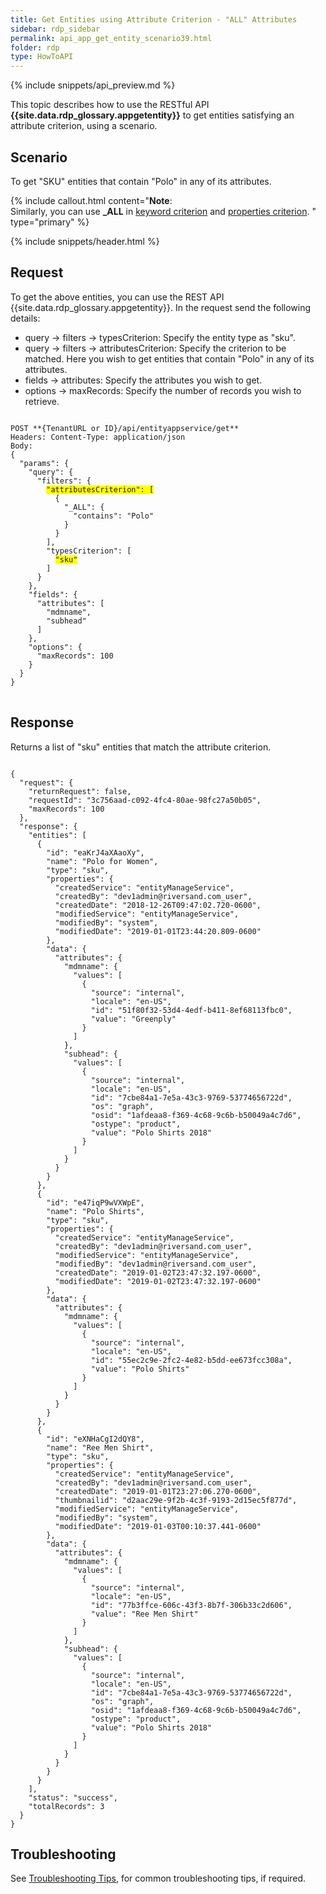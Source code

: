 ```yaml
---
title: Get Entities using Attribute Criterion - "ALL" Attributes
sidebar: rdp_sidebar
permalink: api_app_get_entity_scenario39.html
folder: rdp
type: HowToAPI
---
```


{% include snippets/api_preview.md %}

This topic describes how to use the RESTful API **{{site.data.rdp_glossary.appgetentity}}** to get entities satisfying an attribute criterion, using a scenario.

## Scenario

To get "SKU" entities that contain "Polo" in any of its attributes.

{% include callout.html content="**Note**:<br/>
Similarly, you can use **_ALL** in [keyword criterion](api_app_get_entity_scenario17.html) and [properties criterion](api_app_get_entity_scenario15.html).
" type="primary" %}

{% include snippets/header.html %}

## Request

To get the above entities, you can use the REST API {{site.data.rdp_glossary.appgetentity}}. In the request send the following details:

* query -> filters -> typesCriterion: Specify the entity type as "sku".
* query -> filters -> attributesCriterion: Specify the criterion to be matched. Here you wish to get entities that contain "Polo" in any of its attributes.
* fields -> attributes: Specify the attributes you wish to get.
* options -> maxRecords: Specify the number of records you wish to retrieve.

<pre>
<code>
POST **{TenantURL or ID}/api/entityappservice/get**
Headers: Content-Type: application/json
Body:
{
  "params": {
    "query": {
      "filters": {
        <span style="background-color: #FFFF00">"attributesCriterion": [</span>
          {
            "_ALL": {
              "contains": "Polo"
            }
          }
        ],
        "typesCriterion": [
          <span style="background-color: #FFFF00">"sku"</span>
        ]
      }
    },
    "fields": {
      "attributes": [
        "mdmname",
        "subhead"
      ]
    },
    "options": {
      "maxRecords": 100
    }
  }
}
</code>
</pre> 

## Response

Returns a list of "sku" entities that match the attribute criterion.

<pre><code>
{
  "request": {
    "returnRequest": false,
    "requestId": "3c756aad-c092-4fc4-80ae-98fc27a50b05",
    "maxRecords": 100
  },
  "response": {
    "entities": [
      {
        "id": "eaKrJ4aXAaoXy",
        "name": "Polo for Women",
        "type": "sku",
        "properties": {
          "createdService": "entityManageService",
          "createdBy": "dev1admin@riversand.com_user",
          "createdDate": "2018-12-26T09:47:02.720-0600",
          "modifiedService": "entityManageService",
          "modifiedBy": "system",
          "modifiedDate": "2019-01-01T23:44:20.809-0600"
        },
        "data": {
          "attributes": {
            "mdmname": {
              "values": [
                {
                  "source": "internal",
                  "locale": "en-US",
                  "id": "51f80f32-53d4-4edf-b411-8ef68113fbc0",
                  "value": "Greenply"
                }
              ]
            },
            "subhead": {
              "values": [
                {
                  "source": "internal",
                  "locale": "en-US",
                  "id": "7cbe84a1-7e5a-43c3-9769-53774656722d",
                  "os": "graph",
                  "osid": "1afdeaa8-f369-4c68-9c6b-b50049a4c7d6",
                  "ostype": "product",
                  "value": "Polo Shirts 2018"
                }
              ]
            }
          }
        }
      },
      {
        "id": "e47iqP9wVXWpE",
        "name": "Polo Shirts",
        "type": "sku",
        "properties": {
          "createdService": "entityManageService",
          "createdBy": "dev1admin@riversand.com_user",
          "modifiedService": "entityManageService",
          "modifiedBy": "dev1admin@riversand.com_user",
          "createdDate": "2019-01-02T23:47:32.197-0600",
          "modifiedDate": "2019-01-02T23:47:32.197-0600"
        },
        "data": {
          "attributes": {
            "mdmname": {
              "values": [
                {
                  "source": "internal",
                  "locale": "en-US",
                  "id": "55ec2c9e-2fc2-4e82-b5dd-ee673fcc308a",
                  "value": "Polo Shirts"
                }
              ]
            }
          }
        }
      },
      {
        "id": "eXNHaCgI2dQY8",
        "name": "Ree Men Shirt",
        "type": "sku",
        "properties": {
          "createdService": "entityManageService",
          "createdBy": "dev1admin@riversand.com_user",
          "createdDate": "2019-01-01T23:27:06.270-0600",
          "thumbnailid": "d2aac29e-9f2b-4c3f-9193-2d15ec5f877d",
          "modifiedService": "entityManageService",
          "modifiedBy": "system",
          "modifiedDate": "2019-01-03T00:10:37.441-0600"
        },
        "data": {
          "attributes": {
            "mdmname": {
              "values": [
                {
                  "source": "internal",
                  "locale": "en-US",
                  "id": "77b3ffce-606c-43f3-8b7f-306b33c2d606",
                  "value": "Ree Men Shirt"
                }
              ]
            },
            "subhead": {
              "values": [
                {
                  "source": "internal",
                  "locale": "en-US",
                  "id": "7cbe84a1-7e5a-43c3-9769-53774656722d",
                  "os": "graph",
                  "osid": "1afdeaa8-f369-4c68-9c6b-b50049a4c7d6",
                  "ostype": "product",
                  "value": "Polo Shirts 2018"
                }
              ]
            }
          }
        }
      }
    ],
    "status": "success",
    "totalRecords": 3
  }
}
</code></pre> 

## Troubleshooting

See [Troubleshooting Tips](api_troubleshooting_tips.html), for common troubleshooting tips, if required.

